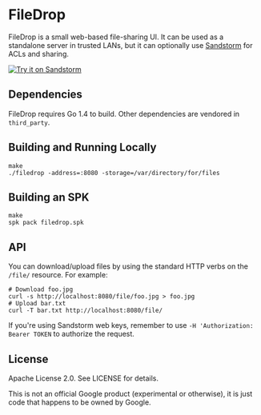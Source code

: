 # FileDrop

FileDrop is a small web-based file-sharing UI.  It can be used as a standalone
server in trusted LANs, but it can optionally use [Sandstorm][sandstorm] for
ACLs and sharing.

[![Try it on Sandstorm](https://img.shields.io/badge/try-live%20demo-783189.svg)](https://demo.sandstorm.io/appdemo/nn7axgy3y8kvd0m1mtk3cwca34t916p5d7m4j1j2e874nuz3t8y0) 

## Dependencies

FileDrop requires Go 1.4 to build.  Other dependencies are vendored in
`third_party`.

## Building and Running Locally

```
make
./filedrop -address=:8080 -storage=/var/directory/for/files
```

## Building an SPK

```
make
spk pack filedrop.spk
```

## API

You can download/upload files by using the standard HTTP verbs on the `/file/`
resource.  For example:

```
# Download foo.jpg
curl -s http://localhost:8080/file/foo.jpg > foo.jpg
# Upload bar.txt
curl -T bar.txt http://localhost:8080/file/
```

If you're using Sandstorm web keys, remember to use `-H 'Authorization: Bearer
TOKEN` to authorize the request.

## License

Apache License 2.0.  See LICENSE for details.

This is not an official Google product (experimental or otherwise), it is just
code that happens to be owned by Google.

[sandstorm]: https://sandstorm.io/
